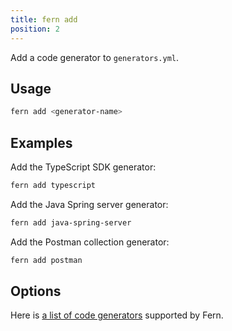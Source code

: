 ```yaml
---
title: fern add
position: 2
---
```


Add a code generator to `generators.yml`.

## Usage

```bash
fern add <generator-name>
```

## Examples

Add the TypeScript SDK generator:

```bash
fern add typescript
```

Add the Java Spring server generator:

```bash
fern add java-spring-server
```

Add the Postman collection generator:

```bash
fern add postman
```

## Options

Here is [a list of code generators](../generators/supported.md) supported by Fern.

